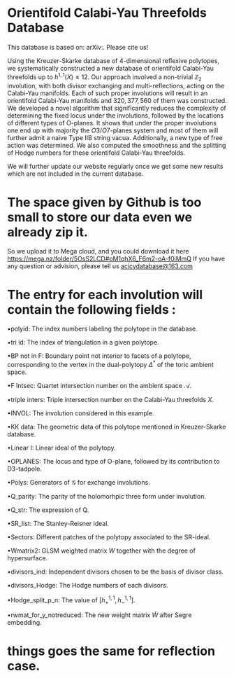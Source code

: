 # Orientifold Calabi-Yau Threefolds Database
This database is based on: arXiv:. Please cite us!

Using the Kreuzer-Skarke database of 4-dimensional reflexive polytopes, we systematically constructed a new database of orientifold Calabi-Yau threefolds up to $h^{1,1}(X) \leq 12$. Our approach involved a non-trivial $\mathbb{Z}_2$ involution,  with both divisor exchanging and multi-reflections,  acting on the Calabi-Yau manifolds. Each of such proper involutions will result in an orientifold Calabi-Yau manifolds and  $320,377,560$ of them was constructed.  We developed a novel algorithm that significantly reduces the complexity of determining the fixed locus under the involutions, followed by the locations of different types of O-planes. It shows that under the proper involutions one end up with majority the $O3/O7$-planes system and most of them will further admit a naive Type IIB string vacua. Additionally, a new type of free action was determined. We also computed the smoothness and the splitting of Hodge numbers for these  orientifold Calabi-Yau threefolds. 

We will further update our website regularly once we get some new results which are not included in the current database.

# The space given by Github is too small to store our data even we already zip it.
So we upload it to Mega cloud, and you could download it here https://mega.nz/folder/5OsS2LCD#oM1qhX6_F6m2-oA-f0iMmQ
If you have any question or advision, please tell us acicydatabase@163.com



# The entry for each involution will contain the following fields :

•polyid: The index numbers labeling the polytope in the database.

•tri id: The index of triangulation in a given polytope.

•BP not in F: Boundary point not interior to facets of a polytope, corresponding to the vertex in the dual-polytopy $\Delta^{*}$ of the toric ambient space.

•F Intsec: Quartet intersection number on the ambient space $\mathcal{A}$.

•triple inters: Triple intersection number on the Calabi-Yau threefolds $X$.

•INVOL: The involution considered in this example.

•KK data: The geometric data of this polytope mentioned in Kreuzer-Skarke database.

•Linear I: Linear ideal of the polytopy.

•OPLANES: The locus and type of O-plane, followed by its contribution to D3-tadpole.

•Polys: Generators of $\mathcal{G}$ for exchange involutions.

•Q_parity: The parity of the holomorhpic three form under involution.

•Q_str: The expression of Q.

•SR_list: The Stanley-Reisner ideal.

•Sectors: Different patches of the polytopy associated to the SR-ideal.

•Wmatrix2:  GLSM weighted matrix $W$ together with the degree of hypersurface.

•divisors_ind: Independent divisors chosen to be the basis of divisor class.

•divisors_Hodge: The Hodge numbers of each divisors.

•Hodge_split_p_n: The value of [$h^{1,1}_+, h^{1,1}_-$].  

•rwmat_for_y_notreduced: The new weight matrix $\tilde{W}$ after Segre embedding.




# things goes the same for reflection case.
